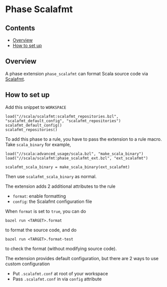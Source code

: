 # Phase Scalafmt

## Contents
*  [Overview](#overview)
*  [How to set up](#how-to-set-up)

## Overview
A phase extension `phase_scalafmt` can format Scala source code via [Scalafmt](https://scalameta.org/scalafmt/).

## How to set up
Add this snippet to `WORKSPACE`
```
load("//scala/scalafmt:scalafmt_repositories.bzl", "scalafmt_default_config", "scalafmt_repositories")
scalafmt_default_config()
scalafmt_repositories()
```

To add this phase to a rule, you have to pass the extension to a rule macro. Take `scala_binary` for example,
```
load("//scala:advanced_usage/scala.bzl", "make_scala_binary")
load("//scala/scalafmt:phase_scalafmt_ext.bzl", "ext_scalafmt")

scalafmt_scala_binary = make_scala_binary(ext_scalafmt)
```
Then use `scalafmt_scala_binary` as normal.

The extension adds 2 additional attributes to the rule
 - `format`: enable formatting
 - `config`: the Scalafmt configuration file

When `format` is set to `true`, you can do
```
bazel run <TARGET>.format
```
to format the source code, and do
```
bazel run <TARGET>.format-test
```
to check the format (without modifying source code).

The extension provides default configuration, but there are 2 ways to use custom configuration
 - Put `.scalafmt.conf` at root of your workspace
 - Pass `.scalafmt.conf` in via `config` attribute
